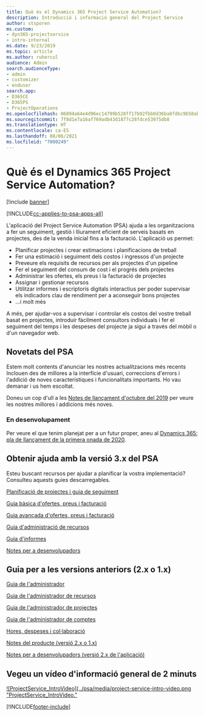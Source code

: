```yaml
---
title: Què és el Dynamics 365 Project Service Automation?
description: Introducció i informació general del Project Service
author: stsporen
ms.custom:
- dyn365-projectservice
- intro-internal
ms.date: 9/23/2019
ms.topic: article
ms.author: ruhercul
audience: Admin
search.audienceType:
- admin
- customizer
- enduser
search.app:
- D365CE
- D365PS
- ProjectOperations
ms.openlocfilehash: 06894a64e4d96ec14799b528ff17b92fbb0d36ba8fdbc9b58abb892563e822b5
ms.sourcegitcommit: 7f8d1e7a16af769adb43d1877c28fdce53975db8
ms.translationtype: HT
ms.contentlocale: ca-ES
ms.lasthandoff: 08/06/2021
ms.locfileid: "7000249"
---
```

# <a name="what-is-dynamics-365-project-service-automation"></a>Què és el Dynamics 365 Project Service Automation?

[!include [banner](../includes/psa-now-project-operations.md)]

[!INCLUDE[cc-applies-to-psa-apps-all](../includes/cc-applies-to-psa-apps-all.md)]

L'aplicació del Project Service Automation (PSA) ajuda a les organitzacions a fer un seguiment, gestió i lliurament eficient de serveis basats en projectes, des de la venda inicial fins a la facturació. L'aplicació us permet:

- Planificar projectes i crear estimacions i planificacions de treball
- Fer una estimació i seguiment dels costos i ingressos d'un projecte
- Preveure els requisits de recursos per als projectes d'un pipeline
- Fer el seguiment del consum de cost i el progrés dels projectes
- Administrar les ofertes, els preus i la facturació de projectes
- Assignar i gestionar recursos
- Utilitzar informes i escriptoris digitals interactius per poder supervisar els indicadors clau de rendiment per a aconseguir bons projectes
- ...i molt més

A més, per ajudar-vos a supervisar i controlar els costos del vostre treball basat en projectes, introduir fàcilment consultors individuals i fer el seguiment del temps i les despeses del projecte ja sigui a través del mòbil o d'un navegador web.

## <a name="whats-new-in-psa"></a>Novetats del PSA
Estem molt contents d'anunciar les nostres actualitzacions més recents Inclouen des de millores a la interfície d'usuari, correccions d'errors i l'addició de noves característiques i funcionalitats importants. Ho vau demanar i us hem escoltat.

Doneu un cop d'ull a les [Notes de llançament d'octubre del 2019](/dynamics365-release-plan/2019wave2/index) per veure les nostres millores i addicions més noves.

### <a name="in-development"></a>En desenvolupament
Per veure el que tenim planejat per a un futur proper, aneu al [Dynamics 365: pla de llançament de la primera onada de 2020](/dynamics365-release-plan/2020wave1/index).

## <a name="get-help-with-psa-version-3x"></a>Obtenir ajuda amb la versió 3.x del PSA
Esteu buscant recursos per ajudar a planificar la vostra implementació? Consulteu aquests guies descarregables.

 [Planificació de projectes i guia de seguiment](../psa/implementation-guides/project-planning-tracking.md)

 [Guia bàsica d'ofertes, preus i facturació](../psa/implementation-guides/begin-quoting-pricing-billing.md)

 [Guia avançada d'ofertes, preus i facturació](../psa/implementation-guides/adv-quoting-pricing-billing.md)

 [Guia d'administració de recursos](../psa/implementation-guides/resource-management-guide.md)

 [Guia d'informes](../psa/implementation-guides/reporting-guide.md)

 [Notes per a desenvolupadors](../psa/developer-guides/overview-dev-notes-v3.x.md)

## <a name="guidance-for-earlier-versions-app-version-2x-or-1x"></a>Guia per a les versions anteriors (2.x o 1.x)
 [Guia de l'administrador](../psa/admin-guide.md)

 [Guia de l'administrador de recursos](../psa/resource-manager-guide.md)

 [Guia de l'administrador de projectes](../psa/project-manager-guide.md)

 [Guia de l'administrador de comptes](../psa/account-manager-guide.md)

 [Hores, despeses i col·laboració](../psa/time-expense-collaboration-guide.md)

 [Notes del producte (versió 2.x o 1.x)](../psa/white-papers.md)

 [Notes per a desenvolupadors (versió 2.x de l'aplicació)](../psa/developer-guides/add-custom-qoi-forms-v2.x.md)

 ## <a name="watch-a-2-minute-overview-video"></a>Vegeu un vídeo d'informació general de 2 minuts
 <a name="heroArea"></a> [![ProjectService_IntroVideo](../psa/media/project-service-intro-video.png "ProjectService_IntroVideo."](https://go.microsoft.com/fwlink/p/?LinkId=799457)




[!INCLUDE[footer-include](../includes/footer-banner.md)]